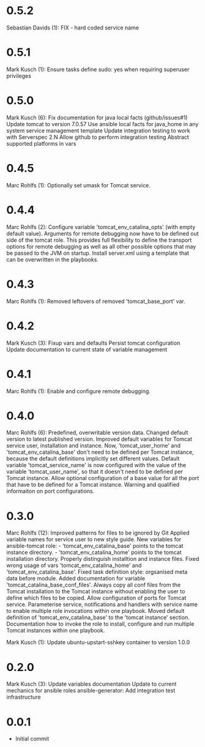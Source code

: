 # 0.5.2

Sebastian Davids (1):
      FIX - hard coded service name

# 0.5.1

Mark Kusch (1):
      Ensure tasks define sudo: yes when requiring superuser privileges

# 0.5.0

Mark Kusch (6):
      Fix documentation for java local facts (github/issues#1)
      Update tomcat to version 7.0.57
      Use ansible local facts for java_home in any system service management template
      Update integration testing to work with Serverspec 2.N
      Allow github to perform integration testing
      Abstract supported platforms in vars

# 0.4.5

Marc Rohlfs (1):
      Optionally set umask for Tomcat service.

# 0.4.4

Marc Rohlfs (2):
      Configure variable 'tomcat_env_catalina_opts' (with empty default value). Arguments for remote debugging now have to be defined out side of the tomcat role. This provides full flexibility to define the transport options for remote debugging as well as all other possible options that may be passed to the JVM on startup.
      Install server.xml using a template that can be overwritten in the playbooks.

# 0.4.3

Marc Rohlfs (1):
      Removed leftovers of removed 'tomcat_base_port' var.

# 0.4.2

Mark Kusch (3):
      Fixup vars and defaults
      Persist tomcat configuration
      Update documentation to current state of variable management

# 0.4.1

Marc Rohlfs (1):
      Enable and configure remote debugging.

# 0.4.0

Marc Rohlfs (6):
      Predefined, overwritable version data.
      Changed default version to latest published version.
      Improved default variables for Tomcat service user, installation and instance. Now, 'tomcat_user_home' and 'tomcat_env_catalina_base' don't need to be defined per Tomcat instance, because the default definitions implicitly set different values.
      Default variable 'tomcat_service_name' is now configured with the value of the variable 'tomcat_user_name', so that it doesn't need to be defined per Tomcat instance.
      Allow optional configuration of a base value for all the port that have to be defined for a Tomcat instance.
      Warning and qualified informaiton on port configurations.

# 0.3.0

Marc Rohlfs (12):
      Improved patterns for files to be ignored by Git
      Applied variable names for service user to new style guide.
      New variables for ansible-tomcat role: - 'tomcat\_env\_catalina\_base' points to the tomcat instance directory. - 'tomcat\_env\_catalina\_home' points to the tomcat installation directory.
      Properly distinguish installtion and instance files.
      Fixed wrong usage of vars 'tomcat\_env\_catalina\_home' and 'tomcat\_env\_catalina\_base'.
      Fixed task definition style: orgsanised meta data before module.
      Added documentation for variable 'tomcat_catalina_base_conf_files'.
      Always copy all conf files from the Tomcat installation to the Tomcat instance without enabling the user to define which files to be copied.
      Allow configuration of ports for Tomcat service.
      Parameterise service, notifications and handlers with service name to enable multiple role invocations within one playbook.
      Moved default definition of 'tomcat_env_catalina_base' to the 'tomcat instance' section.
      Documentation how to invoke the role to install, configure and run multiple Tomcat instances within one playbook.

Mark Kusch (1):
      Update ubuntu-upstart-sshkey container to version 1.0.0

# 0.2.0

Mark Kusch (3):
      Update variables documentation
      Update to current mechanics for ansible roles
      ansible-generator: Add integration test infrastructure

# 0.0.1

* Initial commit


<!-- vim: set nofen ts=4 sw=4 et: -->
